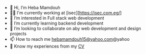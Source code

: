 - 👋 Hi, I’m Heba Mamdouh
- :woman_technologist: I'm currently working at [isec][https://isec.com.eg/] 
- 👀 I’m interested in Full stack web development
- 🌱 I’m currently learning backend development 
- 💞️ I’m looking to collaborate on aby web development and design projects
- 📫 How to reach me hebamamdouh15@yahoo.com@yahoo
- :page_with_curl: Know my experiences from my [CV](https://drive.google.com/file/d/1VXeZE35z6cwh4aQsD6SZBcvlKVLFYjA9/view?usp=sharing)

<!---
heba2000/heba2000 is a ✨ special ✨ repository because its `README.md` (this file) appears on your GitHub profile.
You can click the Preview link to take a look at your changes.
--->
